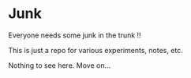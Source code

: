 # Junk

Everyone needs some junk in the trunk !!

This is just a repo for various experiments, notes, etc. 

Nothing to see here. Move on...